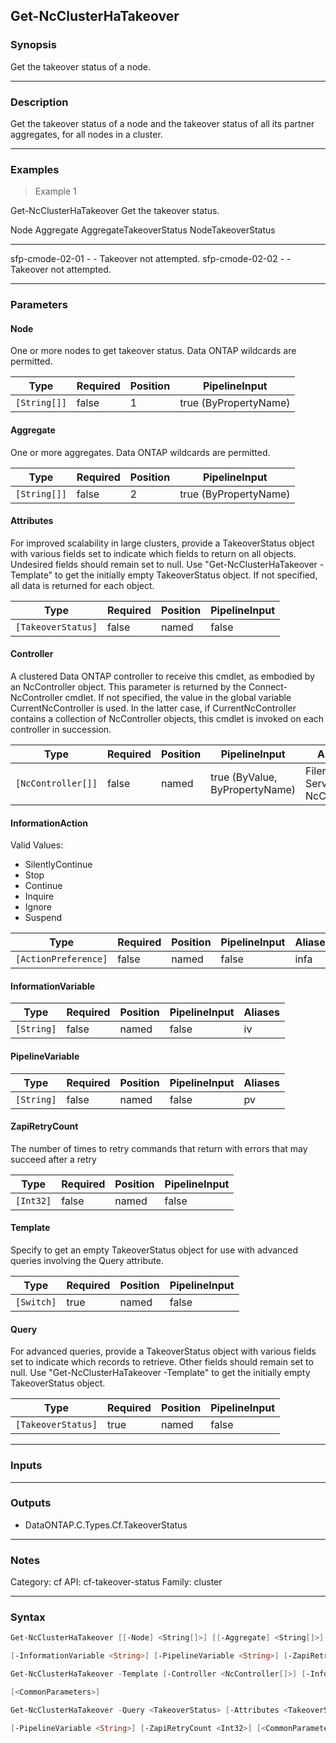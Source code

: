 Get-NcClusterHaTakeover
-----------------------

### Synopsis
Get the takeover status of a node.

---

### Description

Get the takeover status of a node and the takeover status of all its partner aggregates, for all nodes in a cluster.

---

### Examples
> Example 1

Get-NcClusterHaTakeover
Get the takeover status.

Node                      Aggregate                 AggregateTakeoverStatus   NodeTakeoverStatus
----                      ---------                 -----------------------   ------------------
sfp-cmode-02-01           -                         -                         Takeover not attempted.
sfp-cmode-02-02           -                         -                         Takeover not attempted.

---

### Parameters
#### **Node**
One or more nodes to get takeover status.  Data ONTAP wildcards are permitted.

|Type        |Required|Position|PipelineInput        |
|------------|--------|--------|---------------------|
|`[String[]]`|false   |1       |true (ByPropertyName)|

#### **Aggregate**
One or more aggregates.  Data ONTAP wildcards are permitted.

|Type        |Required|Position|PipelineInput        |
|------------|--------|--------|---------------------|
|`[String[]]`|false   |2       |true (ByPropertyName)|

#### **Attributes**
For improved scalability in large clusters, provide a TakeoverStatus object with various fields set to indicate which fields to return on all objects.  Undesired fields should remain set to null.  Use "Get-NcClusterHaTakeover -Template" to get the initially empty TakeoverStatus object.  If not specified, all data is returned for each object.

|Type              |Required|Position|PipelineInput|
|------------------|--------|--------|-------------|
|`[TakeoverStatus]`|false   |named   |false        |

#### **Controller**
A clustered Data ONTAP controller to receive this cmdlet, as embodied by an NcController object.  This parameter is returned by the Connect-NcController cmdlet.  If not specified, the value in the global variable CurrentNcController is used.  In the latter case, if CurrentNcController contains a collection of NcController objects, this cmdlet is invoked on each controller in succession.

|Type              |Required|Position|PipelineInput                 |Aliases                          |
|------------------|--------|--------|------------------------------|---------------------------------|
|`[NcController[]]`|false   |named   |true (ByValue, ByPropertyName)|Filer<br/>Server<br/>NcController|

#### **InformationAction**

Valid Values:

* SilentlyContinue
* Stop
* Continue
* Inquire
* Ignore
* Suspend

|Type                |Required|Position|PipelineInput|Aliases|
|--------------------|--------|--------|-------------|-------|
|`[ActionPreference]`|false   |named   |false        |infa   |

#### **InformationVariable**

|Type      |Required|Position|PipelineInput|Aliases|
|----------|--------|--------|-------------|-------|
|`[String]`|false   |named   |false        |iv     |

#### **PipelineVariable**

|Type      |Required|Position|PipelineInput|Aliases|
|----------|--------|--------|-------------|-------|
|`[String]`|false   |named   |false        |pv     |

#### **ZapiRetryCount**
The number of times to retry commands that return with errors that may succeed after a retry

|Type     |Required|Position|PipelineInput|
|---------|--------|--------|-------------|
|`[Int32]`|false   |named   |false        |

#### **Template**
Specify to get an empty TakeoverStatus object for use with advanced queries involving the Query attribute.

|Type      |Required|Position|PipelineInput|
|----------|--------|--------|-------------|
|`[Switch]`|true    |named   |false        |

#### **Query**
For advanced queries, provide a TakeoverStatus object with various fields set to indicate which records to retrieve.  Other fields should remain set to null.  Use "Get-NcClusterHaTakeover -Template" to get the initially empty TakeoverStatus object.

|Type              |Required|Position|PipelineInput|
|------------------|--------|--------|-------------|
|`[TakeoverStatus]`|true    |named   |false        |

---

### Inputs

---

### Outputs
* DataONTAP.C.Types.Cf.TakeoverStatus

---

### Notes
Category: cf
API: cf-takeover-status
Family: cluster

---

### Syntax
```PowerShell
Get-NcClusterHaTakeover [[-Node] <String[]>] [[-Aggregate] <String[]>] [-Attributes <TakeoverStatus>] [-Controller <NcController[]>] [-InformationAction <ActionPreference>] 
```
```PowerShell
[-InformationVariable <String>] [-PipelineVariable <String>] [-ZapiRetryCount <Int32>] [<CommonParameters>]
```
```PowerShell
Get-NcClusterHaTakeover -Template [-Controller <NcController[]>] [-InformationAction <ActionPreference>] [-InformationVariable <String>] [-PipelineVariable <String>] [-ZapiRetryCount <Int32>] 
```
```PowerShell
[<CommonParameters>]
```
```PowerShell
Get-NcClusterHaTakeover -Query <TakeoverStatus> [-Attributes <TakeoverStatus>] [-Controller <NcController[]>] [-InformationAction <ActionPreference>] [-InformationVariable <String>] 
```
```PowerShell
[-PipelineVariable <String>] [-ZapiRetryCount <Int32>] [<CommonParameters>]
```
